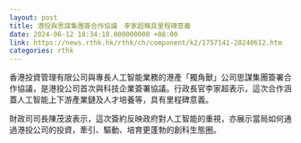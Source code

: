```yaml
---
layout: post
title: 港投與思謀集團簽合作協議　李家超稱具里程碑意義
date: 2024-06-12 18:34:18.000000000 +08:00
link: https://news.rthk.hk/rthk/ch/component/k2/1757141-20240612.htm
categories: rthk
---
```


香港投資管理有限公司與專長人工智能業務的港產「獨角獸」公司思謀集團簽署合作協議，是港投公司首次與科技企業簽署協議。行政長官李家超表示，這次合作涵蓋人工智能上下游產業鏈及人才培養等，具有里程碑意義。

財政司司長陳茂波表示，這次簽約反映政府對人工智能的重視，亦展示當局如何通過港投公司的投資，牽引、驅動、培育更蓬勃的創科生態圈。
